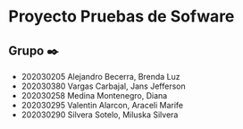 # Proyecto Pruebas de Sofware 

## Grupo  ✒️
* 202030205 Alejandro Becerra, Brenda Luz
* 202030380 Vargas Carbajal, Jans Jefferson
* 202030258 Medina Montenegro, Diana 
* 202030295 Valentin Alarcon, Araceli Marife
* 202030290 Silvera Sotelo, Miluska Silvera

